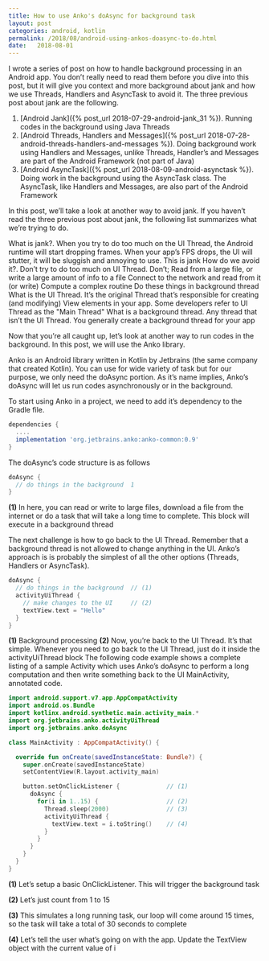 ```yaml
---
title: How to use Anko's doAsync for background task
layout: post
categories: android, kotlin
permalink: /2018/08/android-using-ankos-doasync-to-do.html 
date:   2018-08-01 
---
```



I wrote a series of post on how to handle background processing in an Android app. You don’t really need to read them before you dive into this post, but it will give you context and more background about jank and how we use Threads, Handlers and AsyncTask to avoid it. The three previous post about jank are the following.

1. [Android Jank]({% post_url 2018-07-29-android-jank_31 %}). Running codes in the background using Java Threads
2. [Android Threads, Handlers and Messages]({% post_url 2018-07-28-android-threads-handlers-and-messages %}). Doing background work using Handlers and Messages, unlike Threads, Handler’s and Messages are part of the Android Framework (not part of Java)
2. [Android AsyncTask]({% post_url 2018-08-09-android-asynctask %}). Doing work in the background using the AsyncTask class. The AsyncTask, like Handlers and Messages, are also part of the Android Framework

In this post, we’ll take a look at another way to avoid jank. If you haven’t read the three previous post about jank, the following list summarizes what we’re trying to do.

What is jank?. When you try to do too much on the UI Thread, the Android runtime will start dropping frames. When your app’s FPS drops, the UI will stutter, it will be sluggish and annoying to use. This is jank
How do we avoid it?. Don’t try to do too much on UI Thread. Don’t;
Read from a large file, or write a large amount of info to a file
Connect to the network and read from it (or write)
Compute a complex routine Do these things in background thread
What is the UI Thread. It’s the original Thread that’s responsible for creating (and modifying) View elements in your app. Some developers refer to UI Thread as the "Main Thread"
What is a background thread. Any thread that isn’t the UI Thread. You generally create a background thread for your app


Now that you’re all caught up, let’s look at another way to run codes in the background. In this post, we will use the Anko library.

Anko is an Android library written in Kotlin by Jetbrains (the same company that created Kotlin). You can use for wide variety of task but for our purpose, we only need the doAsync portion. As it’s name implies, Anko’s doAsync will let us run codes asynchronously or in the background.

To start using Anko in a project, we need to add it’s dependency to the Gradle file.

```groovy
dependencies {
  ....
  implementation 'org.jetbrains.anko:anko-common:0.9'
}
```

The doAsync’s code structure is as follows

```kotlin
doAsync {
  // do things in the background  1
}
```

**(1)** In here, you can read or write to large files, download a file from the internet or do a task that will take a long time to complete. This block will execute in a background thread

The next challenge is how to go back to the UI Thread. Remember that a background thread is not allowed to change anything in the UI. Anko’s approach is is probably the simplest of all the other options (Threads, Handlers or AsyncTask).

```kotlin
doAsync {
  // do things in the background  // (1)
  activityUiThread {
    // make changes to the UI     // (2)
    textView.text = "Hello"
  }
}
```

**(1)** Background processing
**(2)** Now, you’re back to the UI Thread. It’s that simple. Whenever you need to go back to the UI Thread, just do it inside the activityUiThread block
The following code example shows a complete listing of a sample Activity which uses Anko’s doAsync to perform a long computation and then write something back to the UI
MainActivity, annotated code.

```kotlin
import android.support.v7.app.AppCompatActivity
import android.os.Bundle
import kotlinx.android.synthetic.main.activity_main.*
import org.jetbrains.anko.activityUiThread
import org.jetbrains.anko.doAsync

class MainActivity : AppCompatActivity() {

  override fun onCreate(savedInstanceState: Bundle?) {
    super.onCreate(savedInstanceState)
    setContentView(R.layout.activity_main)

    button.setOnClickListener {             // (1)
      doAsync {
        for(i in 1..15) {                   // (2)
          Thread.sleep(2000)                // (3)
          activityUiThread {
            textView.text = i.toString()    // (4)
          }
        }
      }
    }
  }
}
```

**(1)** Let’s setup a basic OnClickListener. This will trigger the background task

**(2)** Let’s just count from 1 to 15

**(3)** This simulates a long running task, our loop will come around 15 times, so the task will take a total of 30 seconds to complete

**(4)** Let’s tell the user what’s going on with the app. Update the TextView object with the current value of i

 